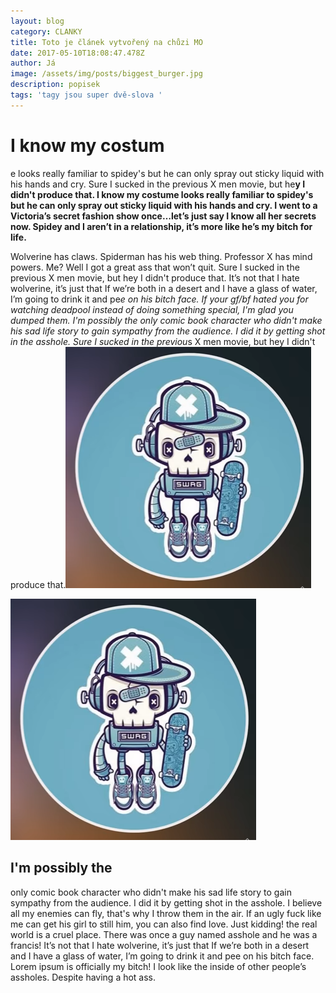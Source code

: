 ```yaml
---
layout: blog
category: CLANKY
title: Toto je článek vytvořený na chůzi MO
date: 2017-05-10T18:08:47.478Z
author: Já
image: /assets/img/posts/biggest_burger.jpg
description: popisek
tags: 'tagy jsou super dvě-slova '
---
```

# I know my costum

e looks really familiar to spidey's but he can only spray out sticky liquid with his hands and cry. Sure I sucked in the previous X men movie, but he**y I didn't produce that. I know my costume looks really familiar to spidey's but he can only spray out sticky liquid with his hands and cry. I went to a Victoria’s secret fashion show once…let’s just say I know all her secrets now. Spidey and I aren’t in a relationship, it’s more like he’s my bitch for life.**

Wolverine has claws. Spiderman has his web thing. Professor X has mind powers. Me? Well I got a great ass that won’t quit. Sure I sucked in the previous X men movie, but hey I didn't produce that. It’s not that I hate wolverine, it’s just that If we’re both in a desert and I have a glass of water, I’m going to drink it and pe*e on his bitch face. If your gf/bf hated you for watching deadpool instead of doing something special, I'm glad you dumped them. I'm possibly the only comic book character who didn't make his sad life story to gain sympathy from the audience. I did it by getting shot in the asshole. Sure I sucked in the previou*s X men movie, but hey I didn't produce that.![undefined](/assets/img/posts/roboskejtak.png)

![exfr](/assets/img/posts/roboskejtak.png)

## **I'm possibly the**

only comic book character who didn't make his sad life story to gain sympathy from the audience. I did it by getting shot in the asshole. I believe all my enemies can fly, that's why I throw them in the air. If an ugly fuck like me can get his girl to still him, you can also find love. Just kidding! the real world is a cruel place. There was once a guy named asshole and he was a francis! It’s not that I hate wolverine, it’s just that If we’re both in a desert and I have a glass of water, I’m going to drink it and pee on his bitch face. Lorem ipsum is officially my bitch! I look like the inside of other people’s assholes. Despite having a hot ass.

